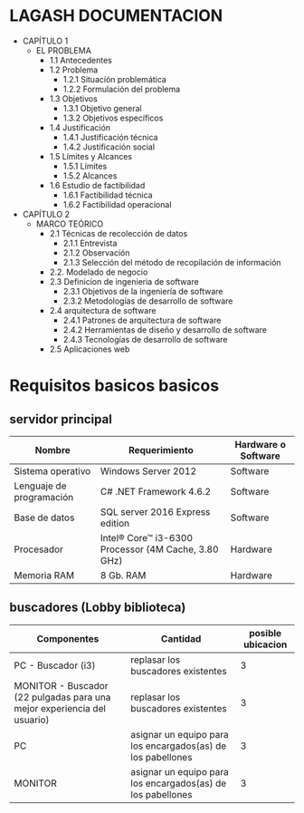# LAGASH DOCUMENTACION

- CAPÍTULO 1
  - EL PROBLEMA
    - 1.1  Antecedentes
    - 1.2 Problema
      - 1.2.1 Situación problemática
      - 1.2.2 Formulación del problema
    - 1.3 Objetivos
      - 1.3.1 Objetivo general
      - 1.3.2 Objetivos específicos
    - 1.4 Justificación
      - 1.4.1 Justificación técnica
      - 1.4.2 Justificación social
    - 1.5  Límites y Alcances
      - 1.5.1 Límites
      - 1.5.2 Alcances
    - 1.6 Estudio de factibilidad
      - 1.6.1	Factibilidad técnica
      - 1.6.2	Factibilidad operacional
- CAPÍTULO 2
  - MARCO TEÓRICO
    - 2.1 Técnicas de recolección de datos
      - 2.1.1 Entrevista
      - 2.1.2 Observación
      - 2.1.3 Selección del método de recopilación de información
    - 2.2. Modelado de negocio
    - 2.3 Definicion de ingenieria de software
      - 2.3.1 Objetivos de la ingeniería de software
      - 2.3.2 Metodologías de desarrollo de software
    - 2.4 arquitectura de software
      - 2.4.1 Patrones de arquitectura de software
      - 2.4.2 Herramientas de diseño y desarrollo de software
      - 2.4.3 Tecnologías de desarrollo de software
    - 2.5 Aplicaciones web

# Requisitos basicos basicos

## servidor principal

| Nombre |	Requerimiento |	Hardware o Software |
|-------|---------------|---------------------|
| Sistema operativo |	Windows Server 2012 |	Software |
| Lenguaje de programación | C# .NET Framework 4.6.2 | Software |
| Base de datos |	SQL server 2016 Express edition |	Software |
| Procesador | Intel® Core™ i3-6300 Processor (4M Cache, 3.80 GHz) | Hardware |
| Memoria RAM	| 8 Gb. RAM |	Hardware |

## buscadores (Lobby biblioteca)

| Componentes |	Cantidad | posible ubicacion |
|----------|-----|---------------------|
| PC - Buscador (i3) | replasar los buscadores existentes | 3 |
| MONITOR - Buscador (22 pulgadas para una mejor experiencia del usuario) | replasar los buscadores existentes | 3 |
| PC | asignar un equipo para los encargados(as) de los pabellones | 3 |
| MONITOR | asignar un equipo para los encargados(as) de los pabellones | 3 |
